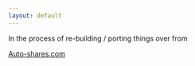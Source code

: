 ```yaml
---
layout: default
---
```


In the process of re-building / porting things over from 

[Auto-shares.com](https://auto-shares.com)